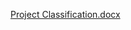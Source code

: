 [Project Classification.docx](https://github.com/riccardocrescenti/landcover-classification-sda/files/7574326/Project.Classification.docx)
